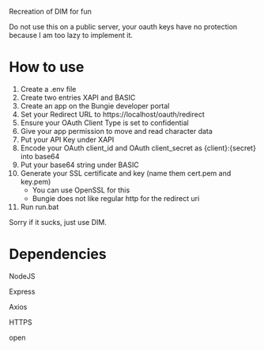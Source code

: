 Recreation of DIM for fun

Do not use this on a public server, your oauth keys have no protection because I am too lazy to implement it.

# How to use

1. Create a .env file
2. Create two entries XAPI and BASIC
3. Create an app on the Bungie developer portal
4. Set your Redirect URL to https://localhost/oauth/redirect
5. Ensure your OAuth Client Type is set to confidential
6. Give your app permission to move and read character data
7. Put your API Key under XAPI
8. Encode your OAuth client_id and OAuth client_secret as {client}:{secret} into base64
9. Put your base64 string under BASIC
10. Generate your SSL certificate and key (name them cert.pem and key.pem)
    - You can use OpenSSL for this
    - Bungie does not like regular http for the redirect uri
11. Run run.bat

Sorry if it sucks, just use DIM.

# Dependencies

NodeJS

Express

Axios

HTTPS

open